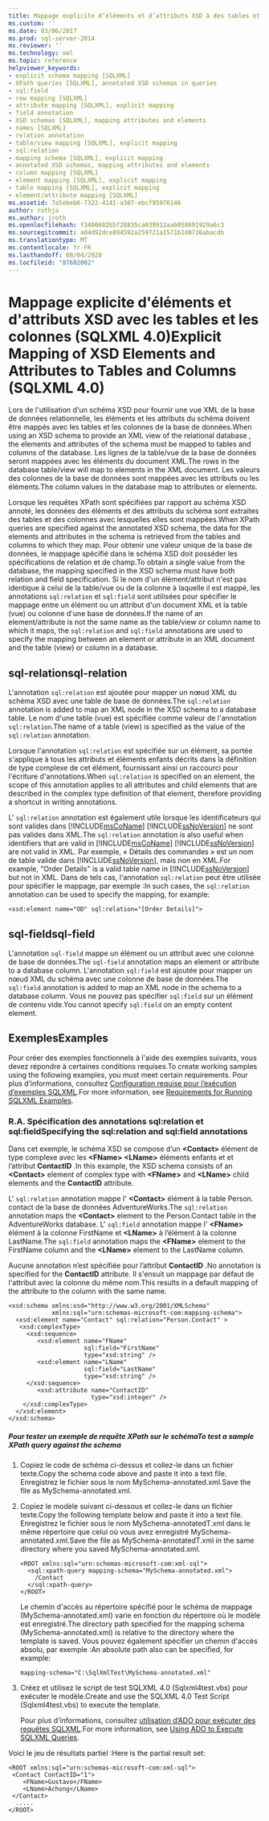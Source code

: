 ```yaml
---
title: Mappage explicite d’éléments et d’attributs XSD à des tables et des colonnes (SQLXML 4,0) | Microsoft Docs
ms.custom: ''
ms.date: 03/06/2017
ms.prod: sql-server-2014
ms.reviewer: ''
ms.technology: xml
ms.topic: reference
helpviewer_keywords:
- explicit schema mapping [SQLXML]
- XPath queries [SQLXML], annotated XSD schemas in queries
- sql:field
- row mapping [SQLXML]
- attribute mapping [SQLXML], explicit mapping
- field annotation
- XSD schemas [SQLXML], mapping attributes and elements
- names [SQLXML]
- relation annotation
- table/view mapping [SQLXML], explicit mapping
- sql:relation
- mapping schema [SQLXML], explicit mapping
- annotated XSD schemas, mapping attributes and elements
- column mapping [SQLXML]
- element mapping [SQLXML], explicit mapping
- table mapping [SQLXML], explicit mapping
- element/attribute mapping [SQLXML]
ms.assetid: 7a5ebeb6-7322-4141-a307-ebcf95976146
author: rothja
ms.author: jroth
ms.openlocfilehash: f3400682b5f28835ca039912aab058691929a6c3
ms.sourcegitcommit: ad4d92dce894592a259721a1571b1d8736abacdb
ms.translationtype: MT
ms.contentlocale: fr-FR
ms.lasthandoff: 08/04/2020
ms.locfileid: "87602002"
---
```

# <a name="explicit-mapping-of-xsd-elements-and-attributes-to-tables-and-columns-sqlxml-40"></a><span data-ttu-id="4effb-102">Mappage explicite d'éléments et d'attributs XSD avec les tables et les colonnes (SQLXML 4.0)</span><span class="sxs-lookup"><span data-stu-id="4effb-102">Explicit Mapping of XSD Elements and Attributes to Tables and Columns (SQLXML 4.0)</span></span>
  <span data-ttu-id="4effb-103">Lors de l'utilisation d'un schéma XSD pour fournir une vue XML de la base de données relationnelle, les éléments et les attributs du schéma doivent être mappés avec les tables et les colonnes de la base de données.</span><span class="sxs-lookup"><span data-stu-id="4effb-103">When using an XSD schema to provide an XML view of the relational database , the elements and attributes of the schema must be mapped to tables and columns of the database.</span></span> <span data-ttu-id="4effb-104">Les lignes de la table/vue de la base de données seront mappées avec les éléments du document XML.</span><span class="sxs-lookup"><span data-stu-id="4effb-104">The rows in the database table/view will map to elements in the XML document.</span></span> <span data-ttu-id="4effb-105">Les valeurs des colonnes de la base de données sont mappées avec les attributs ou les éléments.</span><span class="sxs-lookup"><span data-stu-id="4effb-105">The column values in the database map to attributes or elements.</span></span>  
  
 <span data-ttu-id="4effb-106">Lorsque les requêtes XPath sont spécifiées par rapport au schéma XSD annoté, les données des éléments et des attributs du schéma sont extraites des tables et des colonnes avec lesquelles elles sont mappées.</span><span class="sxs-lookup"><span data-stu-id="4effb-106">When XPath queries are specified against the annotated XSD schema, the data for the elements and attributes in the schema is retrieved from the tables and columns to which they map.</span></span> <span data-ttu-id="4effb-107">Pour obtenir une valeur unique de la base de données, le mappage spécifié dans le schéma XSD doit posséder les spécifications de relation et de champ.</span><span class="sxs-lookup"><span data-stu-id="4effb-107">To obtain a single value from the database, the mapping specified in the XSD schema must have both relation and field specification.</span></span> <span data-ttu-id="4effb-108">Si le nom d'un élément/attribut n'est pas identique à celui de la table/vue ou de la colonne à laquelle il est mappé, les annotations `sql:relation` et `sql:field` sont utilisées pour spécifier le mappage entre un élément ou un attribut d'un document XML et la table (vue) ou colonne d'une base de données.</span><span class="sxs-lookup"><span data-stu-id="4effb-108">If the name of an element/attribute is not the same name as the table/view or column name to which it maps, the `sql:relation` and `sql:field` annotations are used to specify the mapping between an element or attribute in an XML document and the table (view) or column in a database.</span></span>  
  
## <a name="sql-relation"></a><span data-ttu-id="4effb-109">sql-relation</span><span class="sxs-lookup"><span data-stu-id="4effb-109">sql-relation</span></span>  
 <span data-ttu-id="4effb-110">L'annotation `sql:relation` est ajoutée pour mapper un nœud XML du schéma XSD avec une table de base de données.</span><span class="sxs-lookup"><span data-stu-id="4effb-110">The `sql:relation` annotation is added to map an XML node in the XSD schema to a database table.</span></span> <span data-ttu-id="4effb-111">Le nom d'une table (vue) est spécifiée comme valeur de l'annotation `sql:relation`.</span><span class="sxs-lookup"><span data-stu-id="4effb-111">The name of a table (view) is specified as the value of the `sql:relation` annotation.</span></span>  
  
 <span data-ttu-id="4effb-112">Lorsque l'annotation `sql:relation` est spécifiée sur un élément, sa portée s'applique à tous les attributs et éléments enfants décrits dans la définition de type complexe de cet élément, fournissant ainsi un raccourci pour l'écriture d'annotations.</span><span class="sxs-lookup"><span data-stu-id="4effb-112">When `sql:relation` is specified on an element, the scope of this annotation applies to all attributes and child elements that are described in the complex type definition of that element, therefore providing a shortcut in writing annotations.</span></span>  
  
 <span data-ttu-id="4effb-113">L' `sql:relation` annotation est également utile lorsque les identificateurs qui sont valides dans [!INCLUDE[msCoName](../../includes/msconame-md.md)] [!INCLUDE[ssNoVersion](../../includes/ssnoversion-md.md)] ne sont pas valides dans XML.</span><span class="sxs-lookup"><span data-stu-id="4effb-113">The `sql:relation` annotation is also useful when identifiers that are valid in [!INCLUDE[msCoName](../../includes/msconame-md.md)] [!INCLUDE[ssNoVersion](../../includes/ssnoversion-md.md)] are not valid in XML.</span></span> <span data-ttu-id="4effb-114">Par exemple, « Détails des commandes » est un nom de table valide dans [!INCLUDE[ssNoVersion](../../includes/ssnoversion-md.md)], mais non en XML.</span><span class="sxs-lookup"><span data-stu-id="4effb-114">For example, "Order Details" is a valid table name in [!INCLUDE[ssNoVersion](../../includes/ssnoversion-md.md)] but not in XML.</span></span> <span data-ttu-id="4effb-115">Dans de tels cas, l'annotation `sql:relation` peut être utilisée pour spécifier le mappage, par exemple :</span><span class="sxs-lookup"><span data-stu-id="4effb-115">In such cases, the `sql:relation` annotation can be used to specify the mapping, for example:</span></span>  
  
```  
<xsd:element name="OD" sql:relation="[Order Details]">  
```  
  
## <a name="sql-field"></a><span data-ttu-id="4effb-116">sql-field</span><span class="sxs-lookup"><span data-stu-id="4effb-116">sql-field</span></span>  
 <span data-ttu-id="4effb-117">L'annotation `sql-field` mappe un élément ou un attribut avec une colonne de base de données.</span><span class="sxs-lookup"><span data-stu-id="4effb-117">The `sql-field` annotation maps an element or attribute to a database column.</span></span> <span data-ttu-id="4effb-118">L'annotation `sql:field` est ajoutée pour mapper un nœud XML du schéma avec une colonne de base de données.</span><span class="sxs-lookup"><span data-stu-id="4effb-118">The `sql:field` annotation is added to map an XML node in the schema to a database column.</span></span> <span data-ttu-id="4effb-119">Vous ne pouvez pas spécifier `sql:field` sur un élément de contenu vide.</span><span class="sxs-lookup"><span data-stu-id="4effb-119">You cannot specify `sql:field` on an empty content element.</span></span>  
  
## <a name="examples"></a><span data-ttu-id="4effb-120">Exemples</span><span class="sxs-lookup"><span data-stu-id="4effb-120">Examples</span></span>  
 <span data-ttu-id="4effb-121">Pour créer des exemples fonctionnels à l'aide des exemples suivants, vous devez répondre à certaines conditions requises.</span><span class="sxs-lookup"><span data-stu-id="4effb-121">To create working samples using the following examples, you must meet certain requirements.</span></span> <span data-ttu-id="4effb-122">Pour plus d’informations, consultez [Configuration requise pour l’exécution d’exemples SQLXML](../sqlxml/requirements-for-running-sqlxml-examples.md).</span><span class="sxs-lookup"><span data-stu-id="4effb-122">For more information, see [Requirements for Running SQLXML Examples](../sqlxml/requirements-for-running-sqlxml-examples.md).</span></span>  
  
### <a name="a-specifying-the-sqlrelation-and-sqlfield-annotations"></a><span data-ttu-id="4effb-123">R.</span><span class="sxs-lookup"><span data-stu-id="4effb-123">A.</span></span> <span data-ttu-id="4effb-124">Spécification des annotations sql:relation et sql:field</span><span class="sxs-lookup"><span data-stu-id="4effb-124">Specifying the sql:relation and sql:field annotations</span></span>  
 <span data-ttu-id="4effb-125">Dans cet exemple, le schéma XSD se compose d’un **\<Contact>** élément de type complexe avec les **\<FName>** **\<LName>** éléments enfants et et l’attribut **ContactID** .</span><span class="sxs-lookup"><span data-stu-id="4effb-125">In this example, the XSD schema consists of an **\<Contact>** element of complex type with **\<FName>** and **\<LName>** child elements and the **ContactID** attribute.</span></span>  
  
 <span data-ttu-id="4effb-126">L' `sql:relation` annotation mappe l' **\<Contact>** élément à la table Person. contact de la base de données AdventureWorks.</span><span class="sxs-lookup"><span data-stu-id="4effb-126">The `sql:relation` annotation maps the **\<Contact>** element to the Person.Contact table in the AdventureWorks database.</span></span> <span data-ttu-id="4effb-127">L' `sql:field` annotation mappe l' **\<FName>** élément à la colonne FirstName et **\<LName>** à l’élément à la colonne LastName.</span><span class="sxs-lookup"><span data-stu-id="4effb-127">The `sql:field` annotation maps the **\<FName>** element to the FirstName column and the **\<LName>** element to the LastName column.</span></span>  
  
 <span data-ttu-id="4effb-128">Aucune annotation n’est spécifiée pour l’attribut **ContactID** .</span><span class="sxs-lookup"><span data-stu-id="4effb-128">No annotation is specified for the **ContactID** attribute.</span></span> <span data-ttu-id="4effb-129">Il s'ensuit un mappage par défaut de l'attribut avec la colonne du même nom.</span><span class="sxs-lookup"><span data-stu-id="4effb-129">This results in a default mapping of the attribute to the column with the same name.</span></span>  
  
```  
<xsd:schema xmlns:xsd="http://www.w3.org/2001/XMLSchema"  
            xmlns:sql="urn:schemas-microsoft-com:mapping-schema">  
  <xsd:element name="Contact" sql:relation="Person.Contact" >  
   <xsd:complexType>  
     <xsd:sequence>  
        <xsd:element name="FName"  
                     sql:field="FirstName"   
                     type="xsd:string" />   
        <xsd:element name="LName"    
                     sql:field="LastName"    
                     type="xsd:string" />  
     </xsd:sequence>  
        <xsd:attribute name="ContactID"   
                       type="xsd:integer" />  
    </xsd:complexType>  
  </xsd:element>  
</xsd:schema>  
```  
  
##### <a name="to-test-a-sample-xpath-query-against-the-schema"></a><span data-ttu-id="4effb-130">Pour tester un exemple de requête XPath sur le schéma</span><span class="sxs-lookup"><span data-stu-id="4effb-130">To test a sample XPath query against the schema</span></span>  
  
1.  <span data-ttu-id="4effb-131">Copiez le code de schéma ci-dessus et collez-le dans un fichier texte.</span><span class="sxs-lookup"><span data-stu-id="4effb-131">Copy the schema code above and paste it into a text file.</span></span> <span data-ttu-id="4effb-132">Enregistrez le fichier sous le nom MySchema-annotated.xml.</span><span class="sxs-lookup"><span data-stu-id="4effb-132">Save the file as MySchema-annotated.xml.</span></span>  
  
2.  <span data-ttu-id="4effb-133">Copiez le modèle suivant ci-dessous et collez-le dans un fichier texte.</span><span class="sxs-lookup"><span data-stu-id="4effb-133">Copy the following template below and paste it into a text file.</span></span> <span data-ttu-id="4effb-134">Enregistrez le fichier sous le nom MySchema-annotatedT.xml dans le même répertoire que celui où vous avez enregistré MySchema-annotated.xml.</span><span class="sxs-lookup"><span data-stu-id="4effb-134">Save the file as MySchema-annotatedT.xml in the same directory where you saved MySchema-annotated.xml.</span></span>  
  
    ```  
    <ROOT xmlns:sql="urn:schemas-microsoft-com:xml-sql">  
      <sql:xpath-query mapping-schema="MySchema-annotated.xml">  
        /Contact  
      </sql:xpath-query>  
    </ROOT>  
    ```  
  
     <span data-ttu-id="4effb-135">Le chemin d'accès au répertoire spécifié pour le schéma de mappage (MySchema-annotated.xml) varie en fonction du répertoire où le modèle est enregistré.</span><span class="sxs-lookup"><span data-stu-id="4effb-135">The directory path specified for the mapping schema (MySchema-annotated.xml) is relative to the directory where the template is saved.</span></span> <span data-ttu-id="4effb-136">Vous pouvez également spécifier un chemin d'accès absolu, par exemple :</span><span class="sxs-lookup"><span data-stu-id="4effb-136">An absolute path also can be specified, for example:</span></span>  
  
    ```  
    mapping-schema="C:\SqlXmlTest\MySchema-annotated.xml"  
    ```  
  
3.  <span data-ttu-id="4effb-137">Créez et utilisez le script de test SQLXML 4.0 (Sqlxml4test.vbs) pour exécuter le modèle.</span><span class="sxs-lookup"><span data-stu-id="4effb-137">Create and use the SQLXML 4.0 Test Script (Sqlxml4test.vbs) to execute the template.</span></span>  
  
     <span data-ttu-id="4effb-138">Pour plus d’informations, consultez [utilisation d’ADO pour exécuter des requêtes SQLXML](../sqlxml/using-ado-to-execute-sqlxml-4-0-queries.md).</span><span class="sxs-lookup"><span data-stu-id="4effb-138">For more information, see [Using ADO to Execute SQLXML Queries](../sqlxml/using-ado-to-execute-sqlxml-4-0-queries.md).</span></span>  
  
 <span data-ttu-id="4effb-139">Voici le jeu de résultats partiel :</span><span class="sxs-lookup"><span data-stu-id="4effb-139">Here is the partial result set:</span></span>  
  
```  
<ROOT xmlns:sql="urn:schemas-microsoft-com:xml-sql">   
 <Contact ContactID="1">   
    <FName>Gustavo</FName>   
    <LName>Achong</LName>   
 </Contact>   
  .....  
</ROOT>  
```  
  
  
